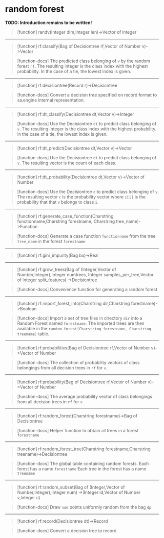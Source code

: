 # random forest
**TODO: Introduction remains to be written!**
> [function]
> randv(Integer dim,Integer len)->Vector of Integer



___

> [function]
> rf:classify(Bag of Decisiontree rf,Vector of Number v)->Vector

> [function-docs]
> The predicted class belonging of `v` by the random forest `rf`.
>         The resulting integer is the class index with the highest probability.
>         In the case of a tie, the lowest index is given. 



___

> [function]
> rf:decisiontree(Record r)->Decisiontree

> [function-docs]
> Convert a decision tree specified on record format
>         to sa.engine internal representation. 



___

> [function]
> rf:dt_classify(Decisiontree dt,Vector v)->Integer

> [function-docs]
> Use the Decisiontree `dt` to predict class belonging of `v`.
>         The resulting integer is the class index with the highest probability.
>         In the case of a tie, the lowest index is given. 



___

> [function]
> rf:dt_predict(Decisiontree dt,Vector v)->Vector

> [function-docs]
> Use the Decisiontree `dt` to predict class belonging of `v`.
>         The resulting vector is the count of each class. 



___

> [function]
> rf:dt_probability(Decisiontree dt,Vector v)->Vector of Number

> [function-docs]
> Use the Decisiontree `d` to predict class belonging of `v`.
>         The resulting vector `c` is the probability vector
>         where `c[i]` is the probability that that `v` belongs to class `i`. 



___

> [function]
> rf:generate_case_function(Charstring functionname,Charstring forestname,
                         Charstring tree_name)->Function

> [function-docs]
> Generate a case function `functionname` 
>    from the tree `tree_name`
>    in the forest `forestname` 



___

> [function]
> rf:gini_impurity(Bag bo)->Real



___

> [function]
> rf:grow_trees(Bag of (Integer,Vector of Number,Integer),Integer numtrees,
             Integer samples_per_tree,Vector of Integer split_features)
             ->Decisiontree

> [function-docs]
> Convenience function for generating a random forest 



___

> [function]
> rf:import_forest_into(Charstring dir,Charstring forestname)->Boolean

> [function-docs]
> Import a set of tree files in directory `dir` into a Random Forest
>       named `forestname`. The imported trees are then available in the
>       `random_forest(Charstring forestname, Charstring treename)` table. 



___

> [function]
> rf:probabilities(Bag of Decisiontree rf,Vector of Number v)->Vector of Number

> [function-docs]
> The collection of probability vectors of class belongings
>         from all decision trees in `rf` for `v`. 



___

> [function]
> rf:probability(Bag of Decisiontree rf,Vector of Number v)->Vector of Number

> [function-docs]
> The average probability vector of class belongings
>         from all decision trees in `rf` for `v`. 



___

> [function]
> rf:random_forest(Charstring forestname)->Bag of Decisiontree

> [function-docs]
> Helper function to obtain all trees in a forest `forestname` 



___

> [function]
> rf:random_forest_tree(Charstring forestname,Charstring treename)->Decisiontree

> [function-docs]
> The global table containing random forests.
>         Each forest has a name `forestname`
>         Each tree in the forest has a name `treename` 



___

> [function]
> rf:random_subset(Bag of (Integer,Vector of Number,Integer),Integer num)
                ->(Integer id,Vector of Number v,Integer c)

> [function-docs]
> Draw `num` points uniformly random from the bag `dp` 



___

> [function]
> rf:record(Decisiontree dt)->Record

> [function-docs]
> Convert a decision tree to record. 


